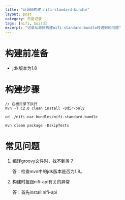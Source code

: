 ```yaml
---
title: "从源码构建 nifi-standard-bundle"
layout: post
category: 日常记录
tags: [nifi, build]
excerpt: "记录从源码构建nifi-standard-bundle时遇到的问题"
---
```


# 构建前准备

- jdk版本为1.8 

# 构建步骤
 
```
// 在根目录下执行
mvn -T C2.0 clean install -Ddir-only

cd ./nifi-nar-bundles/nifi-standard-bundle

mvn clean package -DskipTests
```

# 常见问题

1. 编译groovy文件时，找不到类？

    答：检查mvn中的jdk版本是否为1.8。

1. 构建时报跟nifi-api有关的异常

    答：首先install nifi-api
